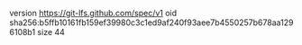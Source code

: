version https://git-lfs.github.com/spec/v1
oid sha256:b5ffb10161fb159ef39980c3c1ed9af240f93aee7b4550257b678aa1296108b1
size 44
